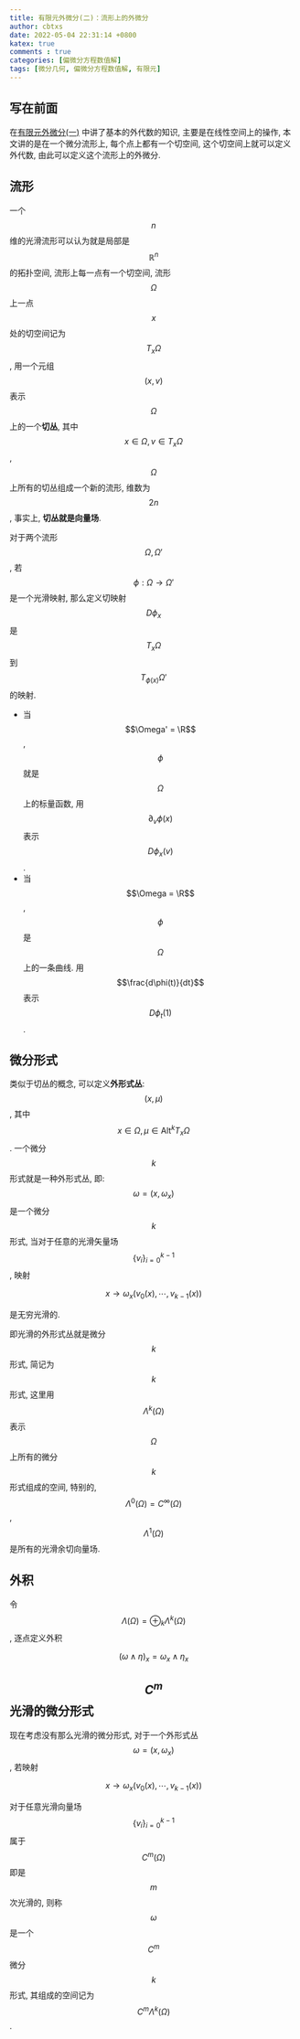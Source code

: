 ```yaml
---
title: 有限元外微分(二)：流形上的外微分
author: cbtxs
date: 2022-05-04 22:31:14 +0800
katex: true
comments : true
categories: [偏微分方程数值解]
tags: [微分几何, 偏微分方程数值解, 有限元]
---
```


## **写在前面**
在[有限元外微分(一)](https://cbtxs.github.io/posts/exterior_calculus_1/)
中讲了基本的外代数的知识, 主要是在线性空间上的操作, 
本文讲的是在一个微分流形上, 每个点上都有一个切空间,
这个切空间上就可以定义外代数, 由此可以定义这个流形上的外微分.

## **流形**
一个 $$n$$ 维的光滑流形可以认为就是局部是 $$\mathbb R^n$$ 的拓扑空间,
流形上每一点有一个切空间, 流形 $$\Omega$$ 上一点 $$x$$ 处的切空间记为
$$T_x\Omega$$, 用一个元组 $$(x, v)$$ 表示 $$\Omega$$ 上的一个**切丛**, 其中 
$$x \in \Omega, v \in T_x\Omega$$, $$\Omega$$ 上所有的切丛组成一个新的流形, 
维数为 $$2n$$, 事实上, **切丛就是向量场**.

对于两个流形 $$\Omega, \Omega'$$, 若 $$\phi : \Omega \to \Omega'$$
是一个光滑映射, 那么定义切映射 $$D\phi_x$$ 是 $$T_x\Omega$$ 到
$$T_{\phi(x)}\Omega'$$ 的映射.
- 当 $$\Omega' = \R$$, $$\phi$$ 就是 $$\Omega$$ 上的标量函数, 用 
  $$\partial_v \phi(x)$$ 表示 $$D\phi_x(v)$$.
- 当 $$\Omega = \R$$, $$\phi$$ 是 $$\Omega$$ 上的一条曲线. 用 
  $$\frac{d\phi(t)}{dt}$$ 表示 $$D\phi_t(1)$$.

## **微分形式**
类似于切丛的概念, 可以定义**外形式丛**: $$(x, \mu)$$, 其中 $$x\in \Omega, \mu
\in \mathrm{Alt}^k T_x\Omega$$. 一个微分 $$k$$ 形式就是一种外形式丛, 即:
$$\omega = (x, \omega_x)$$ 是一个微分 $$k$$ 形式, 当对于任意的光滑矢量场 
$$\{v_i\}_{i=0}^{k-1}$$, 映射

$$
x \to \omega_x(v_0(x), \cdots, v_{k-1}(x))
$$

是无穷光滑的.

即光滑的外形式丛就是微分 $$k$$ 形式, 简记为 $$k$$ 形式, 这里用
$$\Lambda^k(\Omega)$$ 表示 $$\Omega$$ 上所有的微分 $$k$$ 形式组成的空间, 特别的,
$$ \Lambda^0(\Omega) = C^{\infty}(\Omega)$$, $$\Lambda^1(\Omega)$$
是所有的光滑余切向量场.

## **外积**
令 $$\Lambda(\Omega) = \oplus_k\Lambda^k(\Omega)$$, 逐点定义外积

$$
(\omega \wedge \eta)_x = \omega_x \wedge \eta_x
$$

## $$C^m$$ **光滑的微分形式**
现在考虑没有那么光滑的微分形式, 对于一个外形式丛 $$\omega = (x, \omega_x)$$, 
若映射 

$$
x \to \omega_x(v_0(x), \cdots, v_{k-1}(x))
$$

对于任意光滑向量场 $$\{v_i\}_{i=0}^{k-1}$$ 属于 $$C^m(\Omega)$$ 
即是 $$m$$ 次光滑的, 则称 $$\omega$$ 是一个 $$C^m$$ 微分 $$k$$ 形式,
其组成的空间记为 $$C^m\Lambda^k(\Omega)$$.














